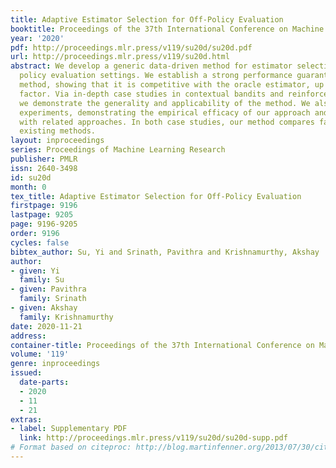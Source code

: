 ```yaml
---
title: Adaptive Estimator Selection for Off-Policy Evaluation
booktitle: Proceedings of the 37th International Conference on Machine Learning
year: '2020'
pdf: http://proceedings.mlr.press/v119/su20d/su20d.pdf
url: http://proceedings.mlr.press/v119/su20d.html
abstract: We develop a generic data-driven method for estimator selection in off-policy
  policy evaluation settings. We establish a strong performance guarantee for the
  method, showing that it is competitive with the oracle estimator, up to a constant
  factor. Via in-depth case studies in contextual bandits and reinforcement learning,
  we demonstrate the generality and applicability of the method. We also perform comprehensive
  experiments, demonstrating the empirical efficacy of our approach and comparing
  with related approaches. In both case studies, our method compares favorably with
  existing methods.
layout: inproceedings
series: Proceedings of Machine Learning Research
publisher: PMLR
issn: 2640-3498
id: su20d
month: 0
tex_title: Adaptive Estimator Selection for Off-Policy Evaluation
firstpage: 9196
lastpage: 9205
page: 9196-9205
order: 9196
cycles: false
bibtex_author: Su, Yi and Srinath, Pavithra and Krishnamurthy, Akshay
author:
- given: Yi
  family: Su
- given: Pavithra
  family: Srinath
- given: Akshay
  family: Krishnamurthy
date: 2020-11-21
address: 
container-title: Proceedings of the 37th International Conference on Machine Learning
volume: '119'
genre: inproceedings
issued:
  date-parts:
  - 2020
  - 11
  - 21
extras:
- label: Supplementary PDF
  link: http://proceedings.mlr.press/v119/su20d/su20d-supp.pdf
# Format based on citeproc: http://blog.martinfenner.org/2013/07/30/citeproc-yaml-for-bibliographies/
---
```


